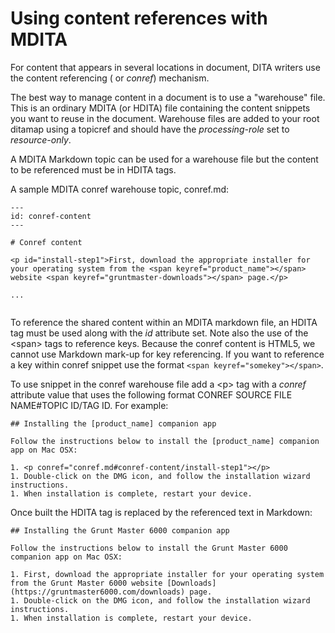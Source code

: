 # Using content references with MDITA

For content that appears in several locations in document, DITA writers use the content referencing \( or *conref*\) mechanism.

The best way to manage content in a document is to use a "warehouse" file. This is an ordinary MDITA \(or HDITA\) file containing the content snippets you want to reuse in the document. Warehouse files are added to your root ditamap using a topicref and should have the *processing-role* set to *resource-only*.

A MDITA Markdown topic can be used for a warehouse file but the content to be referenced must be in HDITA tags.

A sample MDITA conref warehouse topic, conref.md:

```
---
id: conref-content
---

# Conref content

<p id="install-step1">First, download the appropriate installer for your operating system from the <span keyref="product_name"></span> website <span keyref="gruntmaster-downloads"></span> page.</p>

...
 
```

To reference the shared content within an MDITA markdown file, an HDITA tag must be used along with the *id* attribute set. Note also the use of the <span\> tags to reference keys. Because the conref content is HTML5, we cannot use Markdown mark-up for key referencing. If you want to reference a key within conref snippet use the format `<span keyref="somekey"></span>`.

To use snippet in the conref warehouse file add a <p\> tag with a *conref* attribute value that uses the following format CONREF SOURCE FILE NAME\#TOPIC ID/TAG ID. For example:

```
## Installing the [product_name] companion app

Follow the instructions below to install the [product_name] companion app on Mac OSX:

1. <p conref="conref.md#conref-content/install-step1"></p>
1. Double-click on the DMG icon, and follow the installation wizard instructions.
1. When installation is complete, restart your device.
```

Once built the HDITA tag is replaced by the referenced text in Markdown:

```
## Installing the Grunt Master 6000 companion app

Follow the instructions below to install the Grunt Master 6000 companion app on Mac OSX:

1. First, download the appropriate installer for your operating system from the Grunt Master 6000 website [Downloads](https://gruntmaster6000.com/downloads) page.
1. Double-click on the DMG icon, and follow the installation wizard instructions.
1. When installation is complete, restart your device.
```


